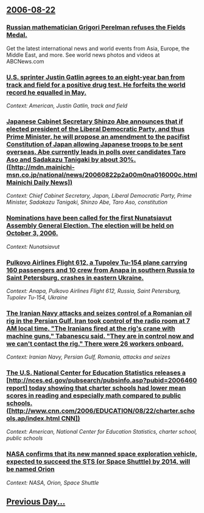 ## [2006-08-22](/news/2006/08/22/index.md)

### [ Russian mathematician Grigori Perelman refuses the Fields Medal. ](/news/2006/08/22/russian-mathematician-grigori-perelman-refuses-the-fields-medal.md)
Get the latest international news and world events from Asia, Europe, the Middle East, and more. See world news photos and videos at ABCNews.com

### [ U.S. sprinter Justin Gatlin agrees to an eight-year ban from track and field for a positive drug test. He forfeits the world record he equalled in May. ](/news/2006/08/22/u-s-sprinter-justin-gatlin-agrees-to-an-eight-year-ban-from-track-and-field-for-a-positive-drug-test-he-forfeits-the-world-record-he-equa.md)
_Context: American, Justin Gatlin, track and field_

### [ Japanese Cabinet Secretary Shinzo Abe announces that if elected president of the Liberal Democratic Party, and thus Prime Minister, he will propose an amendment to the pacifist Constitution of Japan allowing Japanese troops to be sent overseas. Abe currently leads in polls over candidates Taro Aso and Sadakazu Tanigaki by about 30%. ([http://mdn.mainichi-msn.co.jp/national/news/20060822p2a00m0na016000c.html Mainichi Daily News])](/news/2006/08/22/japanese-cabinet-secretary-shinzo-abe-announces-that-if-elected-president-of-the-liberal-democratic-party-and-thus-prime-minister-he-will.md)
_Context: Chief Cabinet Secretary, Japan, Liberal Democratic Party, Prime Minister, Sadakazu Tanigaki, Shinzo Abe, Taro Aso, constitution_

### [ Nominations have been called for the first Nunatsiavut Assembly General Election. The election will be held on October 3, 2006. ](/news/2006/08/22/nominations-have-been-called-for-the-first-nunatsiavut-assembly-general-election-the-election-will-be-held-on-october-3-2006.md)
_Context: Nunatsiavut_

### [ Pulkovo Airlines Flight 612, a Tupolev Tu-154 plane carrying 160 passengers and 10 crew from Anapa in southern Russia to Saint Petersburg, crashes in eastern Ukraine. ](/news/2006/08/22/pulkovo-airlines-flight-612-a-tupolev-tu-154-plane-carrying-160-passengers-and-10-crew-from-anapa-in-southern-russia-to-saint-petersburg.md)
_Context: Anapa, Pulkovo Airlines Flight 612, Russia, Saint Petersburg, Tupolev Tu-154, Ukraine_

### [ The Iranian Navy attacks and seizes control of a Romanian oil rig in the Persian Gulf. Iran took control of the radio room at 7 AM local time. "The Iranians fired at the rig's crane with machine guns," Tabanescu said. "They are in control now and we can't contact the rig." There were 26 workers onboard. ](/news/2006/08/22/the-iranian-navy-attacks-and-seizes-control-of-a-romanian-oil-rig-in-the-persian-gulf-iran-took-control-of-the-radio-room-at-7-am-local-ti.md)
_Context: Iranian Navy, Persian Gulf, Romania, attacks and seizes_

### [ The U.S. National Center for Education Statistics releases a [http://nces.ed.gov/pubsearch/pubsinfo.asp?pubid=2006460 report] today showing that charter schools had lower mean scores in reading and especially math compared to public schools. ([http://www.cnn.com/2006/EDUCATION/08/22/charter.schools.ap/index.html CNN])](/news/2006/08/22/the-u-s-national-center-for-education-statistics-releases-a-http-nces-ed-gov-pubsearch-pubsinfo-asp-pubid-2006460-report-today-showing.md)
_Context: American, National Center for Education Statistics, charter school, public schools_

### [ NASA confirms that its new manned space exploration vehicle, expected to succeed the STS (or Space Shuttle) by 2014, will be named Orion ](/news/2006/08/22/nasa-confirms-that-its-new-manned-space-exploration-vehicle-expected-to-succeed-the-sts-or-space-shuttle-by-2014-will-be-named-orion.md)
_Context: NASA, Orion, Space Shuttle_

## [Previous Day...](/news/2006/08/21/index.md)

